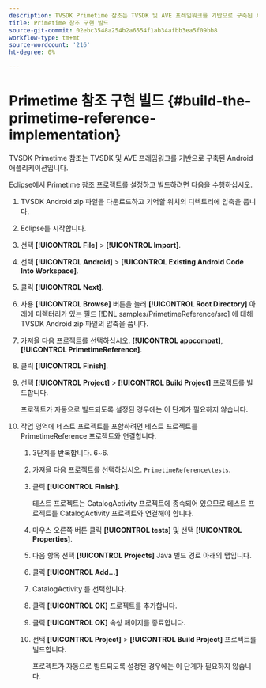 ```yaml
---
description: TVSDK Primetime 참조는 TVSDK 및 AVE 프레임워크를 기반으로 구축된 Android 애플리케이션입니다.
title: Primetime 참조 구현 빌드
source-git-commit: 02ebc3548a254b2a6554f1ab34afbb3ea5f09bb8
workflow-type: tm+mt
source-wordcount: '216'
ht-degree: 0%

---
```


# Primetime 참조 구현 빌드 {#build-the-primetime-reference-implementation}

TVSDK Primetime 참조는 TVSDK 및 AVE 프레임워크를 기반으로 구축된 Android 애플리케이션입니다.

Eclipse에서 Primetime 참조 프로젝트를 설정하고 빌드하려면 다음을 수행하십시오.

1. TVSDK Android zip 파일을 다운로드하고 기억할 위치의 디렉토리에 압축을 풉니다.
1. Eclipse를 시작합니다.
1. 선택 **[!UICONTROL File]** > **[!UICONTROL Import]**.
1. 선택 **[!UICONTROL Android]** > **[!UICONTROL Existing Android Code Into Workspace]**.
1. 클릭 **[!UICONTROL Next]**.
1. 사용 **[!UICONTROL Browse]** 버튼을 눌러 **[!UICONTROL Root Directory]** 아래에 디렉터리가 있는 필드 [!DNL samples/PrimetimeReference/src] 에 대해 TVSDK Android zip 파일의 압축을 풉니다.
1. 가져올 다음 프로젝트를 선택하십시오. **[!UICONTROL appcompat]**, **[!UICONTROL PrimetimeReference]**.
1. 클릭 **[!UICONTROL Finish]**.
1. 선택  **[!UICONTROL Project]** > **[!UICONTROL Build Project]** 프로젝트를 빌드합니다.

   프로젝트가 자동으로 빌드되도록 설정된 경우에는 이 단계가 필요하지 않습니다.
1. 작업 영역에 테스트 프로젝트를 포함하려면 테스트 프로젝트를 PrimetimeReference 프로젝트와 연결합니다.
   1. 3단계를 반복합니다. 6~6.
   1. 가져올 다음 프로젝트를 선택하십시오. `PrimetimeReference\tests`.
   1. 클릭 **[!UICONTROL Finish]**.

      테스트 프로젝트는 CatalogActivity 프로젝트에 종속되어 있으므로 테스트 프로젝트를 CatalogActivity 프로젝트와 연결해야 합니다.
   1. 마우스 오른쪽 버튼 클릭 **[!UICONTROL tests]** 및 선택 **[!UICONTROL Properties]**.
   1. 다음 항목 선택 **[!UICONTROL Projects]** Java 빌드 경로 아래의 탭입니다.
   1. 클릭 **[!UICONTROL Add...]**
   1. CatalogActivity 를 선택합니다.
   1. 클릭 **[!UICONTROL OK]** 프로젝트를 추가합니다.
   1. 클릭 **[!UICONTROL OK]** 속성 페이지를 종료합니다.
   1. 선택  **[!UICONTROL Project]** > **[!UICONTROL Build Project]** 프로젝트를 빌드합니다.

      프로젝트가 자동으로 빌드되도록 설정된 경우에는 이 단계가 필요하지 않습니다.
